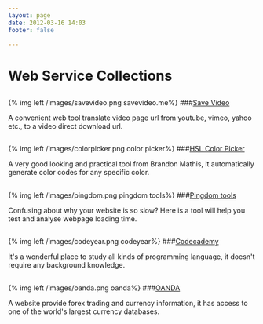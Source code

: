 ```yaml
---
layout: page
date: 2012-03-16 14:03
footer: false

---
```


# Web Service Collections


## 

{% img left /images/savevideo.png savevideo.me%}
###[Save Video](http://savevideo.me)

A convenient web tool translate video page url from youtube, vimeo, yahoo etc., to a video direct download url.


## 

{% img left /images/colorpicker.png color picker%}
###[HSL Color Picker](http://hslpicker.com)

A very good looking and practical tool from Brandon Mathis, it automatically generate color codes for any specific color.


## 

{% img left /images/pingdom.png pingdom tools%}
###[Pingdom tools](http://tools.pingdom.com)

Confusing about why your website is so slow? Here is a tool will help you test and analyse webpage loading time.
                       


## 

{% img left /images/codeyear.png codeyear%}
###[Codecademy](http://www.codecademy.com/)

It's a wonderful place to study all kinds of programming language, it doesn't require any  background knowledge.
                       
                       


## 

{% img left /images/oanda.png oanda%}
###[OANDA](http://www.oanda.com/)

A website provide forex trading and currency information, it has access to one of the world's largest currency databases.